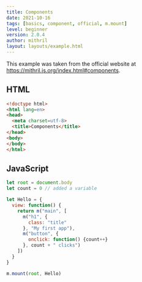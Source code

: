 ```yaml
---
title: Components
date: 2021-10-16
tags: [basics, component, official, m.mount]
level: beginner
version: 2.0.4
author: mithril
layout: layouts/example.html
---
```


This example was taken from the official website at <https://mithril.js.org/index.html#components>.

## HTML

~~~html
<!doctype html>
<html lang=en>
<head>
  <meta charset=utf-8>
  <title>Components</title>
</head>
<body>
</body>
</html>
~~~

## JavaScript

~~~js
let root = document.body
let count = 0 // added a variable

let Hello = {
  view: function() {
    return m("main", [
      m("h1", {
        class: "title"
      }, "My first app"),
      m("button", {
        onclick: function() {count++}
      }, count + " clicks")
    ])
  }
}

m.mount(root, Hello)
~~~
